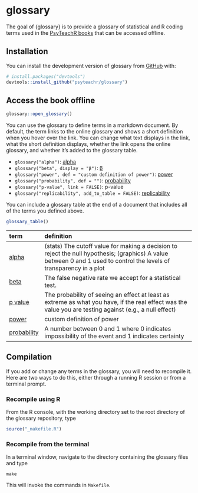 
# glossary

<!-- badges: start -->

<!-- badges: end -->

The goal of {glossary} is to provide a glossary of statistical and R
coding terms used in the [PsyTeachR books](https://psyteachr.github.io/)
that can be accessed offline.

## Installation

You can install the development version of glossary from
[GitHub](https://github.com/PsyTeachR/) with:

``` r
# install.packages("devtools")
devtools::install_github("psyteachr/glossary")
```

## Access the book offline

``` r
glossary::open_glossary()
```

You can use the glossary to define terms in a markdown document. By
default, the term links to the online glossary and shows a short
definition when you hover over the link. You can change what text
displays in the link, what the short definition displays, whether the
link opens the online glossary, and whether it’s added to the glossary
table.

  - `glossary("alpha")`:
    <a class='glossary' target='_blank' title='(stats) The cutoff value for making a decision to reject the null hypothesis; (graphics) A value between 0 and 1 used to control the levels of transparency in a plot' href='https://psyteachr.github.io/glossary/a#alpha'>alpha</a>
  - `glossary("beta", display = "β")`:
    <a class='glossary' target='_blank' title='The false negative rate we accept for a statistical test.' href='https://psyteachr.github.io/glossary/b#beta'>β</a>
  - `glossary("power", def = "custom definition of power")`:
    <a class='glossary' target='_blank' title='custom definition of power' href='https://psyteachr.github.io/glossary/p#power'>power</a>
  - `glossary("probability", def = "")`:
    <a class='glossary' target='_blank' title='' href='https://psyteachr.github.io/glossary/p#probability'>probability</a>
  - `glossary("p-value", link = FALSE)`:
    <a class='glossary' title='The probability of seeing an effect at least as extreme as what you have, if the real effect was the value you are testing against (e.g., a null effect)'>p-value</a>
  - `glossary("replicability", add_to_table = FALSE)`:
    <a class='glossary' target='_blank' title='The extent to which the findings of a study can be repeated with new samples from the same population.' href='https://psyteachr.github.io/glossary/r#replicability'>replicability</a>

You can include a glossary table at the end of a document that includes
all of the terms you defined above.

``` r
glossary_table()
```

| term                                                                   | definition                                                                                                                                                            |
| :--------------------------------------------------------------------- | :-------------------------------------------------------------------------------------------------------------------------------------------------------------------- |
| [alpha](https://psyteachr.github.io/glossary/a.html#alpha)             | (stats) The cutoff value for making a decision to reject the null hypothesis; (graphics) A value between 0 and 1 used to control the levels of transparency in a plot |
| [beta](https://psyteachr.github.io/glossary/b.html#beta)               | The false negative rate we accept for a statistical test.                                                                                                             |
| [p value](https://psyteachr.github.io/glossary/p.html#p-value)         | The probability of seeing an effect at least as extreme as what you have, if the real effect was the value you are testing against (e.g., a null effect)              |
| [power](https://psyteachr.github.io/glossary/p.html#power)             | custom definition of power                                                                                                                                            |
| [probability](https://psyteachr.github.io/glossary/p.html#probability) | A number between 0 and 1 where 0 indicates impossibility of the event and 1 indicates certainty                                                                       |

## Compilation

If you add or change any terms in the glossary, you will need to
recompile it. Here are two ways to do this, either through a running R
session or from a terminal prompt.

### Recompile using R

From the R console, with the working directory set to the root directory
of the glossary repository, type

``` r
source("_makefile.R")
```

### Recompile from the terminal

In a terminal window, navigate to the directory containing the glossary
files and type

    make

This will invoke the commands in `Makefile`.
